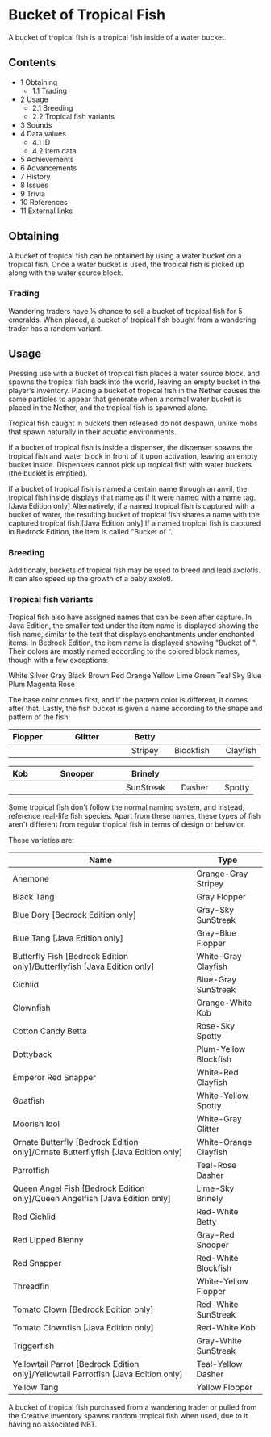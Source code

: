 # Bucket of Tropical Fish
A bucket of tropical fish is a tropical fish inside of a water bucket.

## Contents
- 1 Obtaining
	- 1.1 Trading
- 2 Usage
	- 2.1 Breeding
	- 2.2 Tropical fish variants
- 3 Sounds
- 4 Data values
	- 4.1 ID
	- 4.2 Item data
- 5 Achievements
- 6 Advancements
- 7 History
- 8 Issues
- 9 Trivia
- 10 References
- 11 External links

## Obtaining
A bucket of tropical fish can be obtained by using a water bucket on a tropical fish. Once a water bucket is used, the tropical fish is picked up along with the water source block.

### Trading
Wandering traders have 1⁄6 chance to sell a bucket of tropical fish for 5 emeralds. When placed, a bucket of tropical fish bought from a wandering trader has a random variant.

## Usage
Pressing use with a bucket of tropical fish places a water source block, and spawns the tropical fish back into the world, leaving an empty bucket in the player's inventory. Placing a bucket of tropical fish in the Nether causes the same particles to appear that generate when a normal water bucket is placed in the Nether, and the tropical fish is spawned alone.

Tropical fish caught in buckets then released do not despawn, unlike mobs that spawn naturally in their aquatic environments.

If a bucket of tropical fish is inside a dispenser, the dispenser spawns the tropical fish and water block in front of it upon activation, leaving an empty bucket inside. Dispensers cannot pick up tropical fish with water buckets (the bucket is emptied).

If a bucket of tropical fish is named a certain name through an anvil, the tropical fish inside displays that name as if it were named with a name tag.‌[Java Edition  only] Alternatively, if a named tropical fish is captured with a bucket of water, the resulting bucket of tropical fish shares a name with the captured tropical fish.‌[Java Edition  only] If a named tropical fish is captured in Bedrock Edition, the item is called "Bucket of <Name>".

### Breeding
Additionaly, buckets of tropical fish may be used to breed and lead axolotls. It can also speed up the growth of a baby axolotl.

### Tropical fish variants
Tropical fish also have assigned names that can be seen after capture. In Java Edition, the smaller text under the item name is displayed showing the fish name, similar to the text that displays enchantments under enchanted items. In Bedrock Edition, the item name is displayed showing "Bucket of <fish name>". Their colors are mostly named according to the colored block names, though with a few exceptions:


White
Silver
Gray
Black
Brown
Red
Orange
Yellow
Lime
Green
Teal
Sky
Blue
Plum
Magenta
Rose

The base color comes first, and if the pattern color is different, it comes after that. Lastly, the fish bucket is given a name according to the shape and pattern of the fish:

| Flopper |  |  |  | Glitter |  |  |  | Betty   |  |           |  |          |
|---------|--|--|--|---------|--|--|--|---------|--|-----------|--|----------|
|         |  |  |  |         |  |  |  | Stripey |  | Blockfish |  | Clayfish |

| Kob |  |  |  | Snooper |  |  |  | Brinely   |  |        |  |        |
|-----|--|--|--|---------|--|--|--|-----------|--|--------|--|--------|
|     |  |  |  |         |  |  |  | SunStreak |  | Dasher |  | Spotty |

Some tropical fish don't follow the normal naming system, and instead, reference real-life fish species. Apart from these names, these types of fish aren't different from regular tropical fish in terms of design or behavior.

These varieties are:

| Name                                                                                   | Type                  |
|----------------------------------------------------------------------------------------|-----------------------|
| Anemone                                                                                | Orange-Gray Stripey   |
| Black Tang                                                                             | Gray Flopper          |
| Blue Dory ‌[Bedrock Edition  only]                                                     | Gray-Sky SunStreak    |
| Blue Tang ‌[Java Edition  only]                                                        | Gray-Blue Flopper     |
| Butterfly Fish ‌[Bedrock Edition  only]/Butterflyfish ‌[Java Edition  only]            | White-Gray Clayfish   |
| Cichlid                                                                                | Blue-Gray SunStreak   |
| Clownfish                                                                              | Orange-White Kob      |
| Cotton Candy Betta                                                                     | Rose-Sky Spotty       |
| Dottyback                                                                              | Plum-Yellow Blockfish |
| Emperor Red Snapper                                                                    | White-Red Clayfish    |
| Goatfish                                                                               | White-Yellow Spotty   |
| Moorish Idol                                                                           | White-Gray Glitter    |
| Ornate Butterfly ‌[Bedrock Edition  only]/Ornate Butterflyfish ‌[Java Edition  only]   | White-Orange Clayfish |
| Parrotfish                                                                             | Teal-Rose Dasher      |
| Queen Angel Fish ‌[Bedrock Edition  only]/Queen Angelfish ‌[Java Edition  only]        | Lime-Sky Brinely      |
| Red Cichlid                                                                            | Red-White Betty       |
| Red Lipped Blenny                                                                      | Gray-Red Snooper      |
| Red Snapper                                                                            | Red-White Blockfish   |
| Threadfin                                                                              | White-Yellow Flopper  |
| Tomato Clown ‌[Bedrock Edition  only]                                                  | Red-White SunStreak   |
| Tomato Clownfish ‌[Java Edition  only]                                                 | Red-White Kob         |
| Triggerfish                                                                            | Gray-White SunStreak  |
| Yellowtail Parrot ‌[Bedrock Edition  only]/Yellowtail Parrotfish ‌[Java Edition  only] | Teal-Yellow Dasher    |
| Yellow Tang                                                                            | Yellow Flopper        |


A bucket of tropical fish purchased from a wandering trader or pulled from the Creative inventory spawns random tropical fish when used, due to it having no associated NBT.

